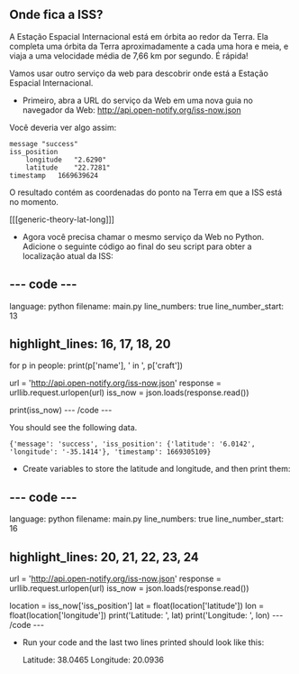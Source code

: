 ## Onde fica a ISS?

A Estação Espacial Internacional está em órbita ao redor da Terra. Ela completa uma órbita da Terra aproximadamente a cada uma hora e meia, e viaja a uma velocidade média de 7,66 km por segundo. É rápida!

Vamos usar outro serviço da web para descobrir onde está a Estação Espacial Internacional.

+ Primeiro, abra a URL do serviço da Web em uma nova guia no navegador da Web: <a href="http://api.open-notify.org/iss-now.json" target="_blank">http://api.open-notify.org/iss-now.json</a>

Você deveria ver algo assim:

    message "success"
    iss_position    
        longitude   "2.6290"
        latitude    "22.7281"
    timestamp   1669639624
    

O resultado contém as coordenadas do ponto na Terra em que a ISS está no momento.

[[[generic-theory-lat-long]]]

+ Agora você precisa chamar o mesmo serviço da Web no Python. Adicione o seguinte código ao final do seu script para obter a localização atual da ISS:

## \--- code \---

language: python filename: main.py line_numbers: true line_number_start: 13

## highlight_lines: 16, 17, 18, 20

for p in people: print(p['name'], ' in ', p['craft'])

url = 'http://api.open-notify.org/iss-now.json' response = urllib.request.urlopen(url) iss_now = json.loads(response.read())

print(iss_now) \--- /code \---

You should see the following data.

    {'message': 'success', 'iss_position': {'latitude': '6.0142', 'longitude': '-35.1414'}, 'timestamp': 1669305109}
    

+ Create variables to store the latitude and longitude, and then print them:

## \--- code \---

language: python filename: main.py line_numbers: true line_number_start: 16

## highlight_lines: 20, 21, 22, 23, 24

url = 'http://api.open-notify.org/iss-now.json' response = urllib.request.urlopen(url) iss_now = json.loads(response.read())

location = iss_now['iss_position'] lat = float(location['latitude']) lon = float(location['longitude']) print('Latitude: ', lat) print('Longitude: ', lon) \--- /code \---

+ Run your code and the last two lines printed should look like this:

    Latitude:  38.0465
    Longitude:  20.0936